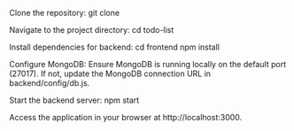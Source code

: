 Clone the repository: 
git clone <repository-url>

Navigate to the project directory:
cd todo-list

Install dependencies for backend:
cd frontend
npm install

Configure MongoDB:
Ensure MongoDB is running locally on the default port (27017). If not, update the MongoDB connection URL in backend/config/db.js.

Start the backend server:
npm start

Access the application in your browser at http://localhost:3000.
